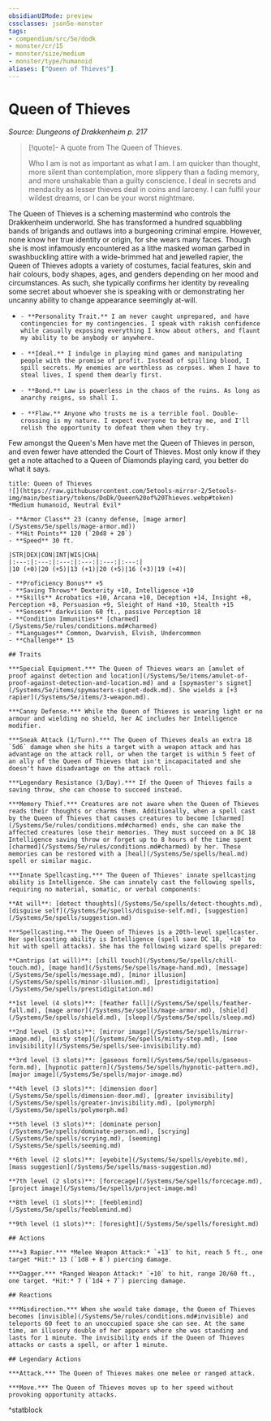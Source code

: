 ```yaml
---
obsidianUIMode: preview
cssclasses: json5e-monster
tags:
- compendium/src/5e/dodk
- monster/cr/15
- monster/size/medium
- monster/type/humanoid
aliases: ["Queen of Thieves"]
---
```

# Queen of Thieves
*Source: Dungeons of Drakkenheim p. 217*  

> [!quote]- A quote from The Queen of Thieves.  
> 
> Who I am is not as important as what I am. I am quicker than thought, more silent than contemplation, more slippery than a fading memory, and more unshakable than a guilty conscience. I deal in secrets and mendacity as lesser thieves deal in coins and larceny. I can fulfil your wildest dreams, or I can be your worst nightmare.

The Queen of Thieves is a scheming mastermind who controls the Drakkenheim underworld. She has transformed a hundred squabbling bands of brigands and outlaws into a burgeoning criminal empire. However, none know her true identity or origin, for she wears many faces. Though she is most infamously encountered as a lithe masked woman garbed in swashbuckling attire with a wide-brimmed hat and jewelled rapier, the Queen of Thieves adopts a variety of costumes, facial features, skin and hair colours, body shapes, ages, and genders depending on her mood and circumstances. As such, she typically confirms her identity by revealing some secret about whoever she is speaking with or demonstrating her uncanny ability to change appearance seemingly at-will.

-     - **Personality Trait.** I am never caught unprepared, and have contingencies for my contingencies. I speak with rakish confidence while casually exposing everything I know about others, and flaunt my ability to be anybody or anywhere.    
-     - **Ideal.** I indulge in playing mind games and manipulating people with the promise of profit. Instead of spilling blood, I spill secrets. My enemies are worthless as corpses. When I have to steal lives, I spend them dearly first.    
-     - **Bond.** Law is powerless in the chaos of the ruins. As long as anarchy reigns, so shall I.    
-     - **Flaw.** Anyone who trusts me is a terrible fool. Double-crossing is my nature. I expect everyone to betray me, and I'll relish the opportunity to defeat them when they try.    

Few amongst the Queen's Men have met the Queen of Thieves in person, and even fewer have attended the Court of Thieves. Most only know if they get a note attached to a Queen of Diamonds playing card, you better do what it says.

```ad-statblock
title: Queen of Thieves
![](https://raw.githubusercontent.com/5etools-mirror-2/5etools-img/main/bestiary/tokens/DoDk/Queen%20of%20Thieves.webp#token)
*Medium humanoid, Neutral Evil*

- **Armor Class** 23 (canny defense, [mage armor](/Systems/5e/spells/mage-armor.md))
- **Hit Points** 120 (`20d8 + 20`)
- **Speed** 30 ft.

|STR|DEX|CON|INT|WIS|CHA|
|:---:|:---:|:---:|:---:|:---:|:---:|
|10 (+0)|20 (+5)|13 (+1)|20 (+5)|16 (+3)|19 (+4)|

- **Proficiency Bonus** +5
- **Saving Throws** Dexterity +10, Intelligence +10
- **Skills** Acrobatics +10, Arcana +10, Deception +14, Insight +8, Perception +8, Persuasion +9, Sleight of Hand +10, Stealth +15
- **Senses** darkvision 60 ft., passive Perception 18
- **Condition Immunities** [charmed](/Systems/5e/rules/conditions.md#charmed)
- **Languages** Common, Dwarvish, Elvish, Undercommon
- **Challenge** 15

## Traits

***Special Equipment.*** The Queen of Thieves wears an [amulet of proof against detection and location](/Systems/5e/items/amulet-of-proof-against-detection-and-location.md) and a [spymaster's signet](/Systems/5e/items/spymasters-signet-dodk.md). She wields a [+3 rapier](/Systems/5e/items/3-weapon.md).

***Canny Defense.*** While the Queen of Thieves is wearing light or no armour and wielding no shield, her AC includes her Intelligence modifier.

***Sneak Attack (1/Turn).*** The Queen of Thieves deals an extra 18 `5d6` damage when she hits a target with a weapon attack and has advantage on the attack roll, or when the target is within 5 feet of an ally of the Queen of Thieves that isn't incapacitated and she doesn't have disadvantage on the attack roll.

***Legendary Resistance (3/Day).*** If the Queen of Thieves fails a saving throw, she can choose to succeed instead.

***Memory Thief.*** Creatures are not aware when the Queen of Thieves reads their thoughts or charms them. Additionally, when a spell cast by the Queen of Thieves that causes creatures to become [charmed](/Systems/5e/rules/conditions.md#charmed) ends, she can make the affected creatures lose their memories. They must succeed on a DC 18 Intelligence saving throw or forget up to 8 hours of the time spent [charmed](/Systems/5e/rules/conditions.md#charmed) by her. These memories can be restored with a [heal](/Systems/5e/spells/heal.md) spell or similar magic.

***Innate Spellcasting.*** The Queen of Thieves' innate spellcasting ability is Intelligence. She can innately cast the following spells, requiring no material, somatic, or verbal components:

**At will**: [detect thoughts](/Systems/5e/spells/detect-thoughts.md), [disguise self](/Systems/5e/spells/disguise-self.md), [suggestion](/Systems/5e/spells/suggestion.md)

***Spellcasting.*** The Queen of Thieves is a 20th-level spellcaster. Her spellcasting ability is Intelligence (spell save DC 18, `+10` to hit with spell attacks). She has the following wizard spells prepared:

**Cantrips (at will)**: [chill touch](/Systems/5e/spells/chill-touch.md), [mage hand](/Systems/5e/spells/mage-hand.md), [message](/Systems/5e/spells/message.md), [minor illusion](/Systems/5e/spells/minor-illusion.md), [prestidigitation](/Systems/5e/spells/prestidigitation.md)

**1st level (4 slots)**: [feather fall](/Systems/5e/spells/feather-fall.md), [mage armor](/Systems/5e/spells/mage-armor.md), [shield](/Systems/5e/spells/shield.md), [sleep](/Systems/5e/spells/sleep.md)

**2nd level (3 slots)**: [mirror image](/Systems/5e/spells/mirror-image.md), [misty step](/Systems/5e/spells/misty-step.md), [see invisibility](/Systems/5e/spells/see-invisibility.md)

**3rd level (3 slots)**: [gaseous form](/Systems/5e/spells/gaseous-form.md), [hypnotic pattern](/Systems/5e/spells/hypnotic-pattern.md), [major image](/Systems/5e/spells/major-image.md)

**4th level (3 slots)**: [dimension door](/Systems/5e/spells/dimension-door.md), [greater invisibility](/Systems/5e/spells/greater-invisibility.md), [polymorph](/Systems/5e/spells/polymorph.md)

**5th level (3 slots)**: [dominate person](/Systems/5e/spells/dominate-person.md), [scrying](/Systems/5e/spells/scrying.md), [seeming](/Systems/5e/spells/seeming.md)

**6th level (2 slots)**: [eyebite](/Systems/5e/spells/eyebite.md), [mass suggestion](/Systems/5e/spells/mass-suggestion.md)

**7th level (2 slots)**: [forcecage](/Systems/5e/spells/forcecage.md), [project image](/Systems/5e/spells/project-image.md)

**8th level (1 slots)**: [feeblemind](/Systems/5e/spells/feeblemind.md)

**9th level (1 slots)**: [foresight](/Systems/5e/spells/foresight.md)

## Actions

***+3 Rapier.*** *Melee Weapon Attack:* `+13` to hit, reach 5 ft., one target *Hit:* 13 (`1d8 + 8`) piercing damage.

***Dagger.*** *Ranged Weapon Attack:* `+10` to hit, range 20/60 ft., one target. *Hit:* 7 (`1d4 + 7`) piercing damage.

## Reactions

***Misdirection.*** When she would take damage, the Queen of Thieves becomes [invisible](/Systems/5e/rules/conditions.md#invisible) and teleports 60 feet to an unoccupied space she can see. At the same time, an illusory double of her appears where she was standing and lasts for 1 minute. The invisibility ends if the Queen of Thieves attacks or casts a spell, or after 1 minute.

## Legendary Actions

***Attack.*** The Queen of Thieves makes one melee or ranged attack.

***Move.*** The Queen of Thieves moves up to her speed without provoking opportunity attacks.
```
^statblock